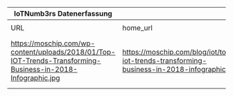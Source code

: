 |IoTNumb3rs Datenerfassung|||||||||||
| ---- | ---- | ---- | ---- | ---- | ---- | ---- | ---- | ---- | ---- | ---- |
||||||||||||
|URL|home_url|filename|device_class|device_count|market_class|market_volume|prognosis_year|publication_year|authorship_class|Dropbox folder|
|https://moschip.com/wp-content/uploads/2018/01/Top-IOT-Trends-Transforming-Business-in-2018-Infographic.jpg|https://moschip.com/blog/iot/top-iot-trends-transforming-business-in-2018-infographic|file7_Top-IOT-Trends-Transforming-Business-in-2018-Infographic.jpg|Generic IoT|50000000000|revenue|6.2E+12|2020|2018|consultant|JinlinHolic/20181110-1800|
